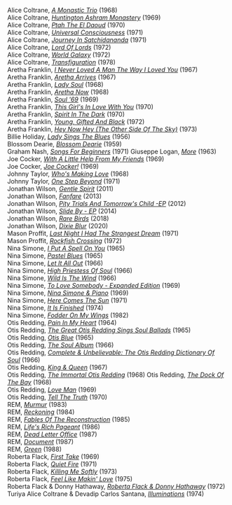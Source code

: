 Alice Coltrane, <a href="tidal://album/35655609" target="_blank">*A Monastic Trio*</a> (1968)  
Alice Coltrane, <a href="tidal://album/4045933" target="_blank">*Huntington Ashram Monastery*</a> (1969)  
Alice Coltrane, <a href="tidal://album/35655262" target="_blank">*Ptah The El Daoud*</a> (1970)  
Alice Coltrane, <a href="tidal://album/569847" target="_blank">*Universal Consciousness*</a> (1971)  
Alice Coltrane, <a href="tidal://album/35494745" target="_blank">*Journey In Satchidananda*</a> (1971)  
Alice Coltrane, <a href="tidal://album/4038150" target="_blank">*Lord Of Lords*</a> (1972)  
Alice Coltrane, <a href="tidal://album/4037730" target="_blank">*World Galaxy*</a> (1972)  
Alice Coltrane, <a href="tidal:///album/207478" target="_blank">*Transfiguration*</a> (1978)  
Aretha Franklin, <a href="tidal://album/68694272">*I Never Loved A Man The Way I Loved You*</a> (1967)  
Aretha Franklin, <a href="tidal://album/68711964">*Aretha Arrives*</a> (1967)  
Aretha Franklin, <a href="tidal://album/74193393">*Lady Soul*</a> (1968)  
Aretha Franklin, <a href="tidal://album/68712224">*Aretha Now*</a> (1968)  
Aretha Franklin, <a href="tidal://album/76891218">*Soul '69*</a> (1969)  
Aretha Franklin, <a href="tidal://album/68711918">*This Girl's In Love With You*</a> (1970)  
Aretha Franklin, <a href="tidal://album/76891566">*Spirit In The Dark*</a> (1970)  
Aretha Franklin, <a href="tidal://album/68711905">*Young, Gifted And Black*</a> (1972)  
Aretha Franklin, <a href="tidal://album/68712551">*Hey Now Hey (The Other Side Of The Sky)*</a> (1973)  
Billie Holiday, <a href="tidal://album/93057537" target="_blank">*Lady Sings The Blues*</a> (1956)  
Blossom Dearie, <a href="tidal://album/77658906" target="_blank">*Blossom Dearie*</a> (1959)  
Graham Nash, <a href="tidal://album/2005301" target="_blank">*Songs For Beginners*</a> (1971) 
Giuseppe Logan, <a href="tidal://album/21013203" target="_blank">*More*</a> (1963)  
Joe Cocker, <a href="tidal://album/94448377" target="_blank">*With A Little Help From My Friends*</a> (1969)  
Joe Cocker, <a href="tidal://album/94448390" target="_blank">*Joe Cocker!*</a> (1969)  
Johnny Taylor, <a href="tidal://album/1793244">*Who's Making Love*</a> (1968)  
Johnny Taylor, <a href="tidal://album/117848680">*One Step Beyond*</a> (1971)  
Jonathan Wilson, <a href="tidal://album/111595657" target="_blank">*Gentle Spirit*</a> (2011)  
Jonathan Wilson, <a href="tidal://album/111595657" target="_blank">*Fanfare*</a> (2013)  
Jonathan Wilson, <a href="tidal://album/111595923" target="_blank">*Pity Trials And Tomorrow's Child -EP*</a> (2012)  
Jonathan Wilson, <a href="tidal://album/62245761" target="_blank">*Slide By - EP*</a> (2014)  
Jonathan Wilson, <a href="tidal://album/85237163" target="_blank">*Rare Birds*</a> (2018)  
Jonathan Wilson, <a href="tidal://album/130042560" target="_blank">*Dixie Blur*</a> (2020)  
Mason Proffit, <a href="tidal://album/5392253" target="_blank">*Last Night I Had The Strangest Dream*</a> (1971)  
Mason Proffit, <a href="tidal://album/358876" target="_blank">*Rockfish Crossing*</a> (1972)  
Nina Simone, <a href="tidal://album/108022684" target="_blank">*I Put A Spell On You*</a> (1965)  
Nina Simone, <a href="tidal://album/121091939" target="_blank">*Pastel Blues*</a> (1965)  
Nina Simone, <a href="tidal://album/127810809" target="_blank">*Let It All Out*</a> (1966)  
Nina Simone, <a href="tidal://album/77652171" target="_blank">*High Priestess Of Soul*</a> (1966)  
Nina Simone, <a href="tidal://album/109122750" target="_blank">*Wild Is The Wind*</a> (1966)  
Nina Simone, <a href="tidal://album/19920261" target="_blank">*To Love Somebody - Expanded Edition*</a> (1969)  
Nina Simone, <a href="tidal://album/19882524" target="_blank">*Nina Simone & Piano*</a> (1969)  
Nina Simone, <a href="tidal://album/19882464" target="_blank">*Here Comes The Sun*</a> (1971)  
Nina Simone, <a href="tidal://album/19882479" target="_blank">*It Is Finished*</a> (1974)  
Nina Simone, <a href="tidal://album/135655599" target="_blank">*Fodder On My Wings*</a> (1982)  
Otis Redding, <a href="tidal://album/68711861">*Pain In My Heart*</a> (1964)  
Otis Redding, <a href="tidal://album/68712461">*The Great Otis Redding Sings Soul Ballads*</a> (1965)  
Otis Redding, <a href="tidal://album/68685955">*Otis Blue*</a> (1965)  
Otis Redding, <a href="tidal://album/76891032">*The Soul Album*</a> (1966)  
Otis Redding, <a href="tidal://album/68711848">*Complete & Unbelievable: The Otis Redding Dictionary Of Soul*</a> (1966)  
Otis Redding, <a href="tidal://album/68712449">*King & Queen*</a> (1967)  
Otis Redding, <a href="tidal://album/68712129">*The Immortal Otis Redding*</a> (1968) 
Otis Redding, <a href="tidal://album/68712487">*The Dock Of The Bay*</a> (1968)  
Otis Redding, <a href="tidal://album/76891518">*Love Man*</a> (1969)  
Otis Redding, <a href="tidal://album/76891181">*Tell The Truth*</a> (1970)  
REM, <a href="tidal://album/77632979" target="_blank">*Murmur*</a> (1983)  
REM, <a href="tidal://album/77629890" target="_blank">*Reckoning*</a> (1984)  
REM, <a href="tidal://album/79632698" target="_blank">*Fables Of The Reconstruction*</a> (1985)  
REM, <a href="tidal://album/77649990" target="_blank">*Life's Rich Pageant*</a> (1986)  
REM, <a href="tidal://album/28452037" target="_blank">*Dead Letter Office*</a> (1987)  
REM, <a href="tidal://album/628455" target="_blank">*Document*</a> (1987)  
REM, <a href="tidal://album/77659678" target="_blank">*Green*</a> (1988)  
Roberta Flack, <a href="tidal://album/68685529">*First Take*</a> (1969)  
Roberta Flack, <a href="tidal://album/68685529">*Quiet Fire*</a> (1971)  
Roberta Flack, <a href="tidal://album/68711202">*Killing Me Softly*</a> (1973)  
Roberta Flack, <a href="tidal://album/68671750">*Feel Like Makin' Love*</a> (1975)  
Roberta Flack & Donny Hathaway, <a href="tidal://album/76891444">*Roberta Flack & Donny Hathaway*</a> (1972)  
Turiya Alice Coltrane & Devadip Carlos Santana, <a href="tidal://album/120160134" target="_blank">*Illuminations*</a> (1974)  

